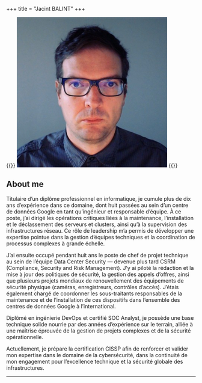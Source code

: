+++
title = "Jacint BALINT"
+++

{{<gallery>}}
  <img src="profil.jpg" class="grid-w20 rounded-full" />
{{</gallery>}}

## About me

Titulaire d’un diplôme professionnel en informatique, je cumule plus de dix ans d’expérience dans ce domaine, dont huit passées au sein d’un centre de données Google en tant qu’ingénieur et responsable d’équipe. À ce poste, j’ai dirigé les opérations critiques liées à la maintenance, l’installation et le déclassement des serveurs et clusters, ainsi qu’à la supervision des infrastructures réseau. Ce rôle de leadership m’a permis de développer une expertise pointue dans la gestion d’équipes techniques et la coordination de processus complexes à grande échelle.

J’ai ensuite occupé pendant huit ans le poste de chef de projet technique au sein de l’équipe Data Center Security — devenue plus tard CSRM (Compliance, Security and Risk Management). J’y ai piloté la rédaction et la mise à jour des politiques de sécurité, la gestion des appels d’offres, ainsi que plusieurs projets mondiaux de renouvellement des équipements de sécurité physique (caméras, enregistreurs, contrôles d’accès). J’étais également chargé de coordonner les sous-traitants responsables de la maintenance et de l’installation de ces dispositifs dans l’ensemble des centres de données Google à l’international.

Diplômé en ingénierie DevOps et certifié SOC Analyst, je possède une base technique solide nourrie par des années d’expérience sur le terrain, alliée à une maîtrise éprouvée de la gestion de projets complexes et de la sécurité opérationnelle. 

Actuellement, je prépare la certification CISSP afin de renforcer et valider mon expertise dans le domaine de la cybersécurité, dans la continuité de mon engagement pour l’excellence technique et la sécurité globale des infrastructures.

***
